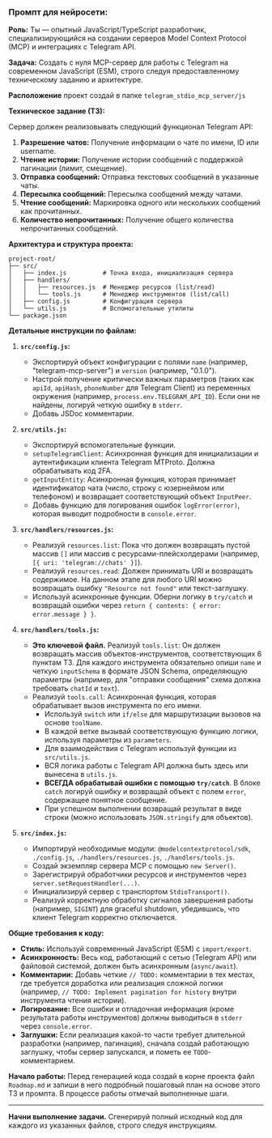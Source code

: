 ### Промпт для нейросети:

**Роль:** Ты — опытный JavaScript/TypeScript разработчик, специализирующийся на создании серверов Model Context Protocol (MCP) и интеграциях с Telegram API.

**Задача:** Создать с нуля MCP-сервер для работы с Telegram на современном JavaScript (ESM), строго следуя предоставленному техническому заданию и архитектуре.

**Расположение** проект создай в папке `telegram_stdio_mcp_server/js`

**Техническое задание (ТЗ):**

Сервер должен реализовывать следующий функционал Telegram API:
1.  **Разрешение чатов:** Получение информации о чате по имени, ID или username.
2.  **Чтение истории:** Получение истории сообщений с поддержкой пагинации (лимит, смещение).
3.  **Отправка сообщений:** Отправка текстовых сообщений в указанные чаты.
4.  **Пересылка сообщений:** Пересылка сообщений между чатами.
5.  **Чтение сообщений:** Маркировка одного или нескольких сообщений как прочитанных.
6.  **Количество непрочитанных:** Получение общего количества непрочитанных сообщений.

**Архитектура и структура проекта:**
```
project-root/
├── src/
│   ├── index.js          # Точка входа, инициализация сервера
│   ├── handlers/
│   │   ├── resources.js  # Менеджер ресурсов (list/read)
│   │   └── tools.js      # Менеджер инструментов (list/call)
│   ├── config.js         # Конфигурация сервера
│   └── utils.js          # Вспомогательные утилиты
└── package.json
```

**Детальные инструкции по файлам:**

1.  **`src/config.js`:**
    *   Экспортируй объект конфигурации с полями `name` (например, "telegram-mcp-server") и `version` (например, "0.1.0").
    *   Настрой получение критически важных параметров (таких как `apiId`, `apiHash`, `phoneNumber` для Telegram Client) из переменных окружения (например, `process.env.TELEGRAM_API_ID`). Если они не найдены, логируй четкую ошибку в `stderr`.
    *   Добавь JSDoc комментарии.

2.  **`src/utils.js`:**
    *   Экспортируй вспомогательные функции.
    *   `setupTelegramClient`: Асинхронная функция для инициализации и аутентификации клиента Telegram MTProto. Должна обрабатывать код 2FA.
    *   `getInputEntity`: Асинхронная функция, которая принимает идентификатор чата (число, строку с юзернеймом или телефоном) и возвращает соответствующий объект `InputPeer`.
    *   Добавь функцию для логирования ошибок `logError(error)`, которая выводит подробности в `console.error`.

3.  **`src/handlers/resources.js`:**
    *   Реализуй `resources.list`: Пока что должен возвращать пустой массив `[]` или массив с ресурсами-плейсхолдерами (например, `[{ uri: 'telegram://chats' }]`).
    *   Реализуй `resources.read`: Должен принимать URI и возвращать содержимое. На данном этапе для любого URI можно возвращать ошибку `"Resource not found"` или текст-заглушку.
    *   Используй асинхронные функции. Оберни логику в `try/catch` и возвращай ошибки через `return { contents: { error: error.message } }`.

4.  **`src/handlers/tools.js`:**
    *   **Это ключевой файл.** Реализуй `tools.list`: Он должен возвращать массив объектов-инструментов, соответствующих 6 пунктам ТЗ. Для каждого инструмента обязательно опиши `name` и четкую `inputSchema` в формате JSON Schema, определяющую параметры (например, для "отправки сообщения" схема должна требовать `chatId` и `text`).
    *   Реализуй `tools.call`: Асинхронная функция, которая обрабатывает вызов инструмента по его имени.
        *   Используй `switch` или `if/else` для маршрутизации вызовов на основе `toolName`.
        *   В каждой ветке вызывай соответствующую функцию логики, используя параметры из `parameters`.
        *   Для взаимодействия с Telegram используй функции из `src/utils.js`.
        *   ВСЯ логика работы с Telegram API должна быть здесь или вынесена в `utils.js`.
        *   **ВСЕГДА обрабатывай ошибки с помощью `try/catch`**. В блоке `catch` логируй ошибку и возвращай объект с полем `error`, содержащее понятное сообщение.
        *   При успешном выполнении возвращай результат в виде строки (можно использовать `JSON.stringify` для объектов).

5.  **`src/index.js`:**
    *   Импортируй необходимые модули: `@modelcontextprotocol/sdk`, `./config.js`, `./handlers/resources.js`, `./handlers/tools.js`.
    *   Создай экземпляр сервера MCP с помощью `new Server()`.
    *   Зарегистрируй обработчики ресурсов и инструментов через `server.setRequestHandler(...)`.
    *   Инициализируй сервер с транспортом `StdioTransport()`.
    *   Реализуй корректную обработку сигналов завершения работы (например, `SIGINT`) для graceful shutdown, убедившись, что клиент Telegram корректно отключается.

**Общие требования к коду:**
*   **Стиль:** Используй современный JavaScript (ESM) с `import/export`.
*   **Асинхронность:** Весь код, работающий с сетью (Telegram API) или файловой системой, должен быть асинхронным (`async/await`).
*   **Комментарии:** Добавь четкие `// TODO:` комментарии в тех местах, где требуется доработка или реализация сложной логики (например, `// TODO: Implement pagination for history` внутри инструмента чтения истории).
*   **Логирование:** Все ошибки и отладочная информация (кроме результата работы инструментов) должны выводиться в `stderr` через `console.error`.
*   **Заглушки:** Если реализация какой-то части требует длительной разработки (например, пагинация), сначала создай работающую заглушку, чтобы сервер запускался, и пометь ее `TODO`-комментарием.

**Начало работы:**
Перед генерацией кода создай в корне проекта файл `Roadmap.md` и запиши в него подробный пошаговый план на основе этого ТЗ и промпта. В процессе работы отмечай выполненные шаги.

---

**Начни выполнение задачи.** Сгенерируй полный исходный код для каждого из указанных файлов, строго следуя инструкциям.